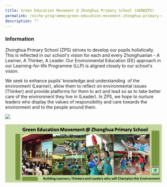 ```yaml
---
title: Green Education Movement @ Zhonghua Primary School (GEM@ZPS)
permalink: /niche-programme/green-education-movement-zhonghua-primary-school-gems-zps/
description: ""
---
```

### **Information**
Zhonghua Primary School (ZPS) strives to develop our pupils holistically. This is reflected in our school's vision for each and every Zhonghuarian - A Learner, A Thinker, A Leader. Our Environmental Education (EE) approach in our Learning-for-life Programme (LLP) is aligned closely to our school's vision.

We seek to enhance pupils’ knowledge and understanding  of the environment (Learner), allow them to reflect on environmental issues (Thinker) and provide platforms for them to act and lead so as to take better care of the environment they live in (Leader). In ZPS, we hope to nurture leaders who display the values of responsibility and care towards the environment and to the people around them.

![](/images/LLP.png)

![Green Education Movement @ Zhonghua Primary School (GEM@ZPS)](/images/sis%20banner%20on%20ee%20llp%20(zhonghua%20pri%20sch)(3)%20(1).jpg)